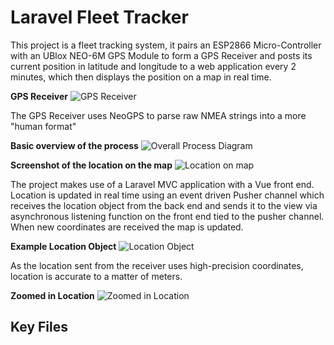# Laravel Fleet Tracker
This project is a fleet tracking system, it pairs an ESP2866 Micro-Controller with an UBlox NEO-6M GPS Module to form a GPS Receiver and posts its current position in latitude and longitude to a web application every 2 minutes, which then displays the position on a map in real time.

__GPS Receiver__
![GPS Receiver](https://i.imgur.com/jooK6Bx.jpg)

The GPS Receiver uses NeoGPS to parse raw NMEA strings into a more "human format" 

__Basic overview of the process__
![Overall Process Diagram](https://i.imgur.com/jGDDhQt.png)

__Screenshot of the location on the map__
![Location on map](https://i.imgur.com/QuyeDk4.png)

The project makes use of a Laravel MVC application with a Vue front end. Location is updated in real time using an event driven Pusher channel which receives the location object from the back end and sends it to the view via asynchronous listening function on the front end tied to the pusher channel. When new coordinates are received the map is updated.

__Example Location Object__
![Location Object](https://i.imgur.com/LU8PtUb.png)

As the location sent from the receiver uses high-precision coordinates, location is accurate to a matter of meters.

__Zoomed in Location__
![Zoomed in Location](https://i.imgur.com/pxpyJBu.png)

## Key Files
